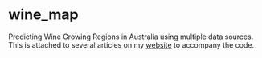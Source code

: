 # wine_map
Predicting Wine Growing Regions in Australia using multiple data sources.
This is attached to several articles on my [website](https://mmerryweather.github.io/) to accompany the code.
